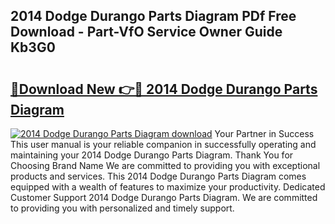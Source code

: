 ## 2014 Dodge Durango Parts Diagram PDf Free Download - Part-VfO Service Owner Guide Kb3G0

# <h2><a href="http://dftcge.blite.top/?on=2014+Dodge+Durango+Parts+Diagram">🔗Download New 👉🔴 2014 Dodge Durango Parts Diagram</a></h2>

[![2014 Dodge Durango Parts Diagram download](https://i.imgur.com/lujVjoI.png)](http://dftcge.blite.top/?on=2014+Dodge+Durango+Parts+Diagram)
Your Partner in Success This user manual is your reliable companion in successfully operating and maintaining your 2014 Dodge Durango Parts Diagram. Thank You for Choosing Brand Name We are committed to providing you with exceptional products and services. This 2014 Dodge Durango Parts Diagram comes equipped with a wealth of features to maximize your productivity. Dedicated Customer Support 2014 Dodge Durango Parts Diagram. We are committed to providing you with personalized and timely support.
